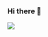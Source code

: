 ### Hi there 👋

<img src="https://img.shields.io/badge/JavaScript-#FFFF00?style=for-the-badge&logo=НАЗВАНИЕ ЛОГОТИПА&logoColor=ЦВЕТ ЛОГОТИПА"/>
